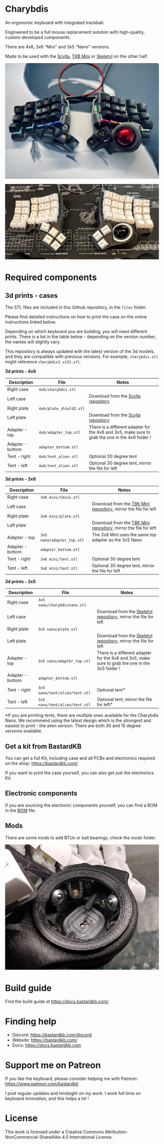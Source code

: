 # Charybdis


An ergonomic keyboard with integrated trackball.

Engineered to be a full mouse replacement solution with high-quality, custom-developed components.

There are 4x6, 3x6 "Mini" and 3x5 "Nano" versions.

Made to be used with the [Scylla](https://github.com/Bastardkb/Scylla), [TKB Mini](https://github.com/Bastardkb/TBK-Mini) or [Skeletyl](https://github.com/Bastardkb/Skeletyl) on the other half.

![](pics/1ae.jpg)

![](pics/1af.jpg)


# Required components


## 3d prints - cases

The STL files are included in this Github repository, in the `files` folder.

Please find detailed instructions on how to print the case on the online instructions linked below.


Depending on which keyboard you are building, you will need different prints. There is a list in the table below - depending on the version number, the names will slightly vary. 

This repository is always updated with the latest version of the 3d models, and they are compatible with previous versions. For example, `charybdis.stl` might reference `charybdis3_v131.stl`.

**3d prints - 4x6**

| Description                         | File  | Notes                            |
| --------------------------------- | ------------ | ------------ | 
| Right case                      | `4x6/charybdis.stl`            |             |              
| Left case                      |            | Download from the [Scylla repository](https://github.com/Bastardkb/Scylla)            |              
| Right plate                      | `4x6/plate_shield2.stl`            |             |              
| Left plate                      |            | Download from the [Scylla repository](https://github.com/Bastardkb/Scylla)            |          
| Adapter - top                      | `4x6/adapter_top.stl`            | There is a different adapter for the 4x6 and 3x5, make sure to grab the one in the 4x6 folder !            |                      
| Adapter - bottom                      | `adapter_bottom.stl`            |             |             
| Tent - right                      | `4x6/tent_alien.stl`            | Optional 30 degree tent            |                  
| Tent - left                      | `4x6/tent_alien.stl`            | Optional 30 degree tent, mirror the file for left            |                  


**3d prints - 3x6**

| Description                         | File  | Notes                            |
| --------------------------------- | ------------ | ------------ | 
| Right case                      | `3x6 mini/Cmini.stl`            |             |              
| Left case                      |            | Download from the [TBK Mini repository](https://github.com/bastardkb/tbk-Mini), mirror the file for left            |              
| Right plate                      | `3x6 mini/plate.stl`            |             |              
| Left plate                      |            | Download from the [TBK Mini repository](https://github.com/bastardkb/tbk-Mini), mirror the file for left            |          
| Adapter - top                      | `3x5 nano/adapter_top.stl`            | The 3x6 Mini uses the same top adapter as the 3x5 Nano            |                      
| Adapter - bottom                      | `adapter_bottom.stl`            |             |             
| Tent - right                      | `3x6 mini/tent.stl`            | Optional 30 degree tent            |                  
| Tent - left                      | `3x6 mini/tent.stl`            | Optional 30 degree tent, mirror the file for left            |          

**3d prints - 3x5**

| Description                         | File  | Notes                            |
| --------------------------------- | ------------ | ------------ | 
| Right case                      | `3x5 nano/charybdisnano.stl`            |             |              
| Left case                      |            | Download from the [Skeletyl repository](https://github.com/bastardkb/skeletyl), mirror the file for left            |              
| Right plate                      | `3x5 nano/plate.stl`            |             |              
| Left plate                      |            | Download from the [Skeletyl repository](https://github.com/bastardkb/skeletyl), mirror the file for left            |    
| Adapter - top                      | `3x5 nano/adapter_top.stl`            | There is a different adapter for the 4x6 and 3x5, make sure to grab the one in the 3x5 folder !              |                      
| Adapter - bottom                      | `adapter_bottom.stl`            |             |             
| Tent - right                      | `3x5 nano/tent/alien/tent.stl`            | Optional tent*            |                  
| Tent - left                      | `3x5 nano/tent/alien/tent.stl`            | Optional tent, mirror the file for left*            |       

*If you are printing tents, there are multiple ones available for the Charybdis Nano. We recommend using the latest design which is the strongest and easiest to print - the alien version. There are both 30 and 15 degree versions available.


## Get a kit from BastardKB

You can get a full Kit, including case and all PCBs and electronics required on the shop:
https://bastardkb.com/

If you want to print the case yourself, you can also get just the electronics Kit.


## Electronic components

If you are sourcing the electronic components yourself, you can find a BOM in the [BOM](electronics_bom.md) file.

## Mods

There are some mods to add BTUs or ball bearings, check the *mods* folder.


![](pics/1ac.png)

# Build guide

Find the build guide at https://docs.bastardkb.com/

# Finding help

- Discord: https://bastardkb.com/discord
- Website: https://bastardkb.com/
- Docs: https://docs.bastardkb.com

# Support me on Patreon

If you like the keyboard, please consider helping me with Patreon: https://www.patreon.com/bastardkb

I post regular updates and hindsight on my work. I work full time on keyboard innovation, and this helps a lot !

# License 

This work is licensed under a Creative Commons Attribution-NonCommercial-ShareAlike 4.0 International License.
